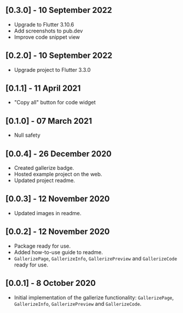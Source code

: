 ## [0.3.0] - 10 September 2022

- Upgrade to Flutter 3.10.6
- Add screenshots to pub.dev
- Improve code snippet view

## [0.2.0] - 10 September 2022

- Upgrade project to Flutter 3.3.0

## [0.1.1] - 11 April 2021

- "Copy all" button for code widget

## [0.1.0] - 07 March 2021

- Null safety

## [0.0.4] - 26 December 2020

- Created gallerize badge.
- Hosted example project on the web.
- Updated project readme.

## [0.0.3] - 12 November 2020

- Updated images in readme.

## [0.0.2] - 12 November 2020

- Package ready for use.
- Added how-to-use guide to readme.
- `GallerizePage`, `GallerizeInfo`, `GallerizePreview` and `GallerizeCode` ready for use.


## [0.0.1] - 8 October 2020

- Initial implementation of the gallerize functionality: `GallerizePage`, `GallerizeInfo`, `GallerizePreview` and `GallerizeCode`.
